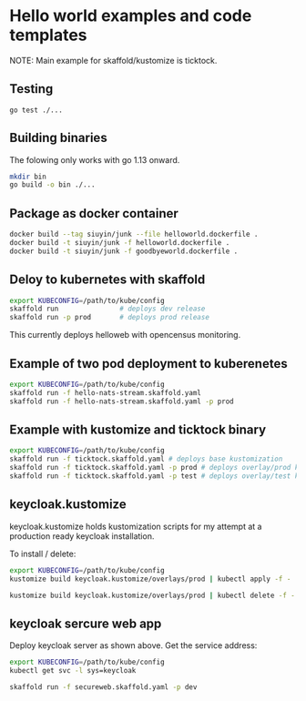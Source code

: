 # Hello world examples and code templates

NOTE: Main example for skaffold/kustomize is ticktock.

## Testing

```
go test ./...
```

## Building binaries

The folowing only works with go 1.13 onward.
```sh
mkdir bin
go build -o bin ./...
```

## Package as docker container

```sh
docker build --tag siuyin/junk --file helloworld.dockerfile .
docker build -t siuyin/junk -f helloworld.dockerfile .
docker build -t siuyin/junk -f goodbyeworld.dockerfile .
```

## Deloy to kubernetes with skaffold

```sh
export KUBECONFIG=/path/to/kube/config
skaffold run               # deploys dev release
skaffold run -p prod       # deploys prod release
```
This currently deploys helloweb with opencensus monitoring.

## Example of two pod deployment to kuberenetes
```sh
export KUBECONFIG=/path/to/kube/config
skaffold run -f hello-nats-stream.skaffold.yaml
skaffold run -f hello-nats-stream.skaffold.yaml -p prod
```

## Example with kustomize and ticktock binary
```sh
export KUBECONFIG=/path/to/kube/config
skaffold run -f ticktock.skaffold.yaml # deploys base kustomization
skaffold run -f ticktock.skaffold.yaml -p prod # deploys overlay/prod kustomization
skaffold run -f ticktock.skaffold.yaml -p test # deploys overlay/test kustomization

```
## keycloak.kustomize
keycloak.kustomize holds kustomization scripts for
my attempt at a production ready keycloak installation.

To install / delete:
```sh
export KUBECONFIG=/path/to/kube/config
kustomize build keycloak.kustomize/overlays/prod | kubectl apply -f -

kustomize build keycloak.kustomize/overlays/prod | kubectl delete -f -
```

## keycloak sercure web app
Deploy keycloak server as shown above.
Get the service address:
```sh
export KUBECONFIG=/path/to/kube/config
kubectl get svc -l sys=keycloak

skaffold run -f secureweb.skaffold.yaml -p dev
```
```

